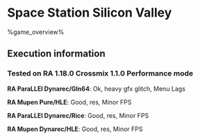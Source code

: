 # Space Station Silicon Valley 

%game_overview%

## Execution information

### Tested on RA 1.18.0 Crossmix 1.1.0 Performance mode

**RA ParaLLEl Dynarec/Gln64**: Ok, heavy gfx glitch, Menu Lags

**RA Mupen Pure/HLE**: Good, res, Minor FPS

**RA ParaLLEl Dynarec/Rice**: Good, res, Minor FPS

**RA Mupen Dynarec/HLE**: Good, res, Minor FPS